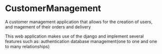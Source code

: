 # CustomerManagement
A customer management application that allows for the creation of users, and magement of their orders and delivery

This web application makes use of the django and implement several features such as:
authentication 
database management(one to one and one to many relationships)
